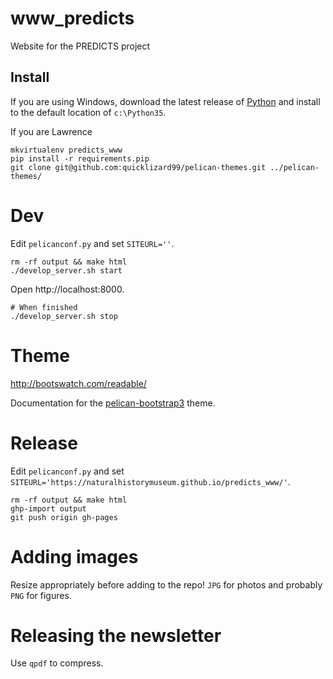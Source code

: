 # www_predicts
Website for the PREDICTS project

## Install

If you are using Windows, download the latest release of
[Python](https://www.python.org/) and install to the default location of
`c:\Python35`.

If you are Lawrence

```
mkvirtualenv predicts_www
pip install -r requirements.pip
git clone git@github.com:quicklizard99/pelican-themes.git ../pelican-themes/
```

# Dev
Edit `pelicanconf.py` and set `SITEURL=''`.

```
rm -rf output && make html
./develop_server.sh start
```

Open http://localhost:8000.

```
# When finished
./develop_server.sh stop
```

# Theme
http://bootswatch.com/readable/

Documentation for the
[pelican-bootstrap3](https://github.com/getpelican/pelican-themes/tree/master/pelican-bootstrap3)
theme.

# Release
Edit `pelicanconf.py` and set `SITEURL='https://naturalhistorymuseum.github.io/predicts_www/'`.

```
rm -rf output && make html
ghp-import output
git push origin gh-pages
```

# Adding images
Resize appropriately before adding to the repo! `JPG` for photos and probably
`PNG` for figures.

# Releasing the newsletter

Use `qpdf` to compress.
